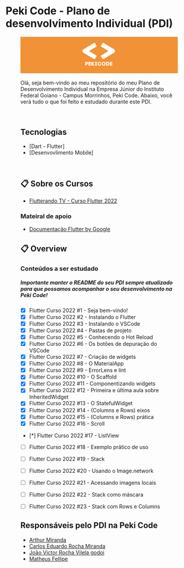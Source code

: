 # Peki Code - Plano de desenvolvimento Individual (PDI)

<figure>

  <img src="pekicode.png" alt="peki_code">

<br>

Olá, seja bem-vindo ao meu repositório do meu Plano de Desenvolvimento Individual na Empresa Júnior do Instituto Federal Goiano - Campus Morrinhos, Peki Code. Abaixo, você verá tudo o que foi feito e estudado durante este PDI.

<br>


## Tecnologias 

* [Dart - Flutter]
* [Desenvovlimento Mobile]

<br>

## :clipboard:  Sobre os Cursos 


* [Flutterando TV - Curso Flutter 2022](https://www.youtube.com/watch?v=Wdn6peqH9ZQ&list=PLlBnICoI-g-fuy5jZiCufhFip1BlBswI7)

### Mateiral de apoio

* [Documentação Flutter by Google](https://docs.flutter.dev/get-started/codelab)
  

## :clipboard: Overview

### Conteúdos a ser estudado
##### Importante manter o README do seu PDI sempre atualizado para que possamos acompanhar o seu desenvolvimento na Peki Code!

- [x] Flutter Curso 2022 #1 - Seja bem-vindo!
- [x] Flutter Curso 2022 #2 - Instalando o Flutter
- [x] Flutter Curso 2022 #3 - Instalando o VSCode
- [x] Flutter Curso 2022 #4 - Pastas de projeto
- [x] Flutter Curso 2022 #5 - Conhecendo o Hot Reload
- [x] Flutter Curso 2022 #6 - Os botões de depuração do VSCode
- [x] Flutter Curso 2022 #7 - Criação de widgets
- [x] Flutter Curso 2022 #8 - O MaterialApp
- [x] Flutter Curso 2022 #9 - ErrorLens e lint
- [x] Flutter Curso 2022 #10 - O Scaffold
- [x] Flutter Curso 2022 #11 - Componentizando widgets
- [x] Flutter Curso 2022 #12 - Primeira e última aula sobre InheritedWidget
- [x] Flutter Curso 2022 #13 - O StatefulWidget
- [x] Flutter Curso 2022 #14 - (Columns e Rows) eixos
- [x] Flutter Curso 2022 #15 - (Columns e Rows) prática
- [x] Flutter Curso 2022 #16 - Scroll
- [*] Flutter Curso 2022 #17 - ListView
- [ ] Flutter Curso 2022 #18 - Exemplo prático de uso
- [ ] Flutter Curso 2022 #19 - Stack
- [ ] Flutter Curso 2022 #20 - Usando o Image.network
- [ ] Flutter Curso 2022 #21 - Acessando imagens locais
- [ ] Flutter Curso 2022 #22 - Stack como máscara
- [ ] Flutter Curso 2022 #23 - Stack com Rows e Columns


## Responsáveis pelo PDI na Peki Code

* [Arthur Miranda](https://github.com/devarthurmiranda)
* [Carlos Eduardo Rocha Miranda](https://github.com/CarlosERM)
* [João Victor Rocha Vilela godoi](https://github.com/Joao-Victor-RVG)
* [Matheus Fellipe](https://github.com/MatheusFellipi)
